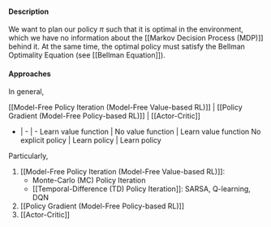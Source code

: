 #### Description
We want to plan our policy $\pi$ such that it is optimal in the environment, which we have no information about the [[Markov Decision Process (MDP)]] behind it. At the same time, the optimal policy must satisfy the Bellman Optimality Equation (see [[Bellman Equation]]).

#### Approaches

In general,

[[Model-Free Policy Iteration (Model-Free Value-based RL)]] | [[Policy Gradient (Model-Free Policy-based RL)]] | [[Actor-Critic]]
- | - | -
Learn value function | No value function | Learn value function
No explicit policy | Learn policy | Learn policy

Particularly,
1. [[Model-Free Policy Iteration (Model-Free Value-based RL)]]:
	- Monte-Carlo (MC) Policy Iteration
	- [[Temporal-Difference (TD) Policy Iteration]]: SARSA, Q-learning, DQN
2. [[Policy Gradient (Model-Free Policy-based RL)]]
3. [[Actor-Critic]]